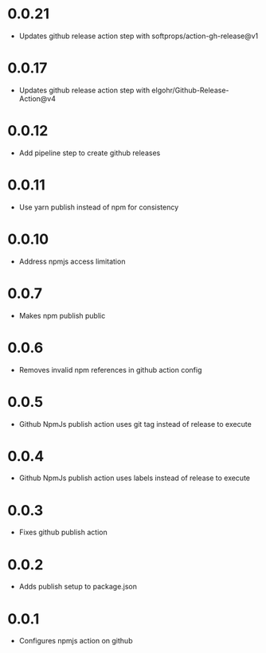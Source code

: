 # 0.0.21

- Updates github release action step with softprops/action-gh-release@v1

# 0.0.17

- Updates github release action step with elgohr/Github-Release-Action@v4

# 0.0.12

- Add pipeline step to create github releases

# 0.0.11

- Use yarn publish instead of npm for consistency

# 0.0.10

- Address npmjs access limitation

# 0.0.7

- Makes npm publish public
  
# 0.0.6

- Removes invalid npm references in github action config

# 0.0.5

- Github NpmJs publish action uses git tag instead of release to execute

# 0.0.4

- Github NpmJs publish action uses labels instead of release to execute

# 0.0.3

- Fixes github publish action

# 0.0.2

- Adds publish setup to package.json

# 0.0.1

- Configures npmjs action on github
